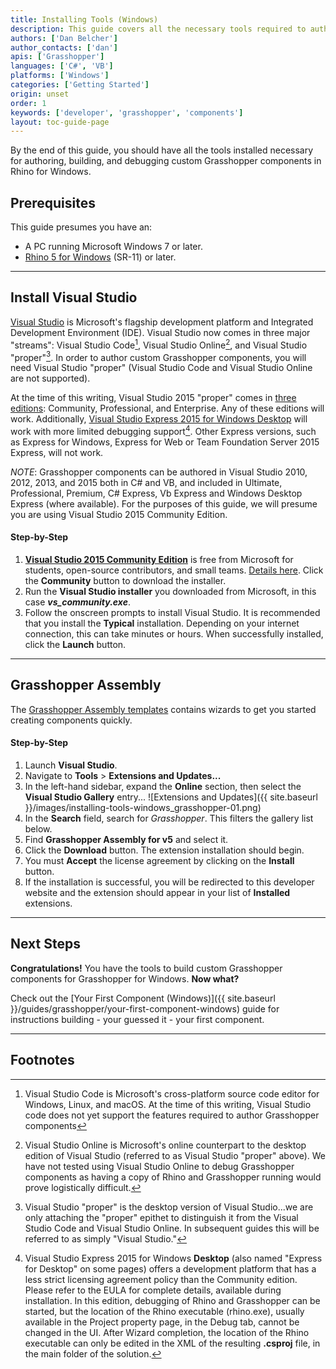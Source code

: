 ```yaml
---
title: Installing Tools (Windows)
description: This guide covers all the necessary tools required to author custom Grasshopper components on Windows.
authors: ['Dan Belcher']
author_contacts: ['dan']
apis: ['Grasshopper']
languages: ['C#', 'VB']
platforms: ['Windows']
categories: ['Getting Started']
origin: unset
order: 1
keywords: ['developer', 'grasshopper', 'components']
layout: toc-guide-page
---
```


 
By the end of this guide, you should have all the tools installed necessary for authoring, building, and debugging custom Grasshopper components in Rhino for Windows.

## Prerequisites

This guide presumes you have an:

- A PC running Microsoft Windows 7 or later.
- [Rhino 5 for Windows](http://www.rhino3d.com/download) (SR-11) or later.

---

## Install Visual Studio

[Visual Studio](https://www.visualstudio.com/en-us/visual-studio-homepage-vs.aspx) is Microsoft's flagship development platform and Integrated Development Environment (IDE).  Visual Studio now comes in three major "streams": Visual Studio Code[^1], Visual Studio Online[^2], and Visual Studio "proper"[^3].  In order to author custom Grasshopper components, you will need Visual Studio "proper" (Visual Studio Code and Visual Studio Online are not supported).

At the time of this writing, Visual Studio 2015 "proper" comes in [three editions](https://www.visualstudio.com/vs-2015-product-editions): Community, Professional, and Enterprise.  Any of these editions will work. Additionally, [Visual Studio Express 2015 for Windows Desktop](https://www.visualstudio.com/products/visual-studio-express-vs.aspx) will work with more limited debugging support[^4]. Other Express versions, such as Express for Windows, Express for Web or Team Foundation Server 2015 Express, will not work.

*NOTE*: Grasshopper components can be authored in Visual Studio 2010, 2012, 2013, and 2015 both in C# and VB, and included in Ultimate, Professional, Premium, C# Express, Vb Express and Windows Desktop Express (where available).  For the purposes of this guide, we will presume you are using Visual Studio 2015 Community Edition.

#### Step-by-Step

1. **[Visual Studio 2015 Community Edition](https://www.visualstudio.com/vs-2015-product-editions)** is free from Microsoft for students, open-source contributors, and small teams. [Details here](https://www.visualstudio.com/en-us/support/legal/mt171547).  Click the **Community** button to download the installer.
1. Run the **Visual Studio installer** you downloaded from Microsoft, in this case ***vs_community.exe***.
1. Follow the onscreen prompts to install Visual Studio.  It is recommended that you install the **Typical** installation.  Depending on your internet connection, this can take minutes or hours.  When successfully installed, click the **Launch** button.

---

## Grasshopper Assembly

The [Grasshopper Assembly templates](https://visualstudiogallery.msdn.microsoft.com/9e389515-0719-47b4-a466-04436b491cd6) contains wizards to get you started creating components quickly.

#### Step-by-Step

1. Launch **Visual Studio**.
1. Navigate to **Tools** > **Extensions and Updates...**
1. In the left-hand sidebar, expand the **Online** section, then select the **Visual Studio Gallery** entry...
![Extensions and Updates]({{ site.baseurl }}/images/installing-tools-windows_grasshopper-01.png)
1. In the **Search** field, search for *Grasshopper*.  This filters the gallery list below.
1. Find **Grasshopper Assembly for v5** and select it.
1. Click the **Download** button.  The extension installation should begin.
1. You must **Accept** the license agreement by clicking on the **Install** button.
1. If the installation is successful, you will be redirected to this developer website and the extension should appear in your list of **Installed** extensions.

---

## Next Steps

**Congratulations!**  You have the tools to build custom Grasshopper components for Grasshopper for Windows.  **Now what?**

Check out the [Your First Component (Windows)]({{ site.baseurl }}/guides/grasshopper/your-first-component-windows) guide for instructions building - your guessed it - your first component.

---

## Footnotes

[^1]: Visual Studio Code is Microsoft's cross-platform source code editor for Windows, Linux, and macOS.  At the time of this writing, Visual Studio code does not yet support the features required to author Grasshopper components

[^2]: Visual Studio Online is Microsoft's online counterpart to the desktop edition of Visual Studio (referred to as Visual Studio "proper" above).  We have not tested using Visual Studio Online to debug Grasshopper components as having a copy of Rhino and Grasshopper running would prove logistically difficult.

[^3]: Visual Studio "proper" is the desktop version of Visual Studio...we are only attaching the "proper" epithet to distinguish it from the Visual Studio Code and Visual Studio Online.  In subsequent guides this will be referred to as simply "Visual Studio."

[^4]: Visual Studio Express 2015 for Windows **Desktop** (also named "Express for Desktop" on some pages) offers a development platform that has a less strict licensing agreement policy than the Community edition. Please refer to the EULA for complete details, available during installation. In this edition, debugging of Rhino and Grasshopper can be started, but the location of the Rhino executable (rhino.exe), usually available in the Project property page, in the Debug tab, cannot be changed in the UI. After Wizard completion, the location of the Rhino executable can only be edited in the XML of the resulting **.csproj** file, in the main folder of the solution.
